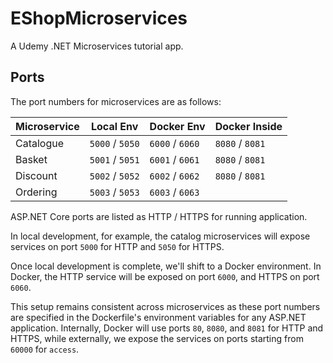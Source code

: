 # EShopMicroservices

A Udemy .NET Microservices tutorial app.

## Ports

The port numbers for microservices are as follows:

| Microservice | Local Env   | Docker Env  | Docker Inside |
| ------------ | ----------- | ----------- | ------------- |
| Catalogue    | `5000` / `5050` | `6000` / `6060` | `8080` / `8081`   |
| Basket       | `5001` / `5051` | `6001` / `6061` | `8080` / `8081`   |
| Discount     | `5002` / `5052` | `6002` / `6062` | `8080` / `8081`   |
| Ordering     | `5003` / `5053` | `6003` / `6063` |               |

ASP.NET Core ports are listed as HTTP / HTTPS for running application.

In local development, for example, the catalog microservices will expose services on port `5000` for HTTP and `5050` for HTTPS.

Once local development is complete, we'll shift to a Docker environment. In Docker, the HTTP service will be exposed on port `6000`, and HTTPS on port `6060`.

This setup remains consistent across microservices as these port numbers are specified in the Dockerfile's environment variables for any ASP.NET application. Internally, Docker will use ports `80`, `8080`, and `8081` for HTTP and HTTPS, while externally, we expose the services on ports starting from `60000` for `access`.